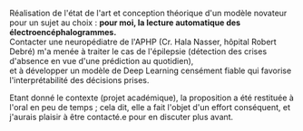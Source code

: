 Réalisation de l'état de l'art et conception théorique d'un modèle novateur pour un sujet au choix : 
**pour moi, la lecture automatique des électroencéphalogrammes.**  
Contacter une neuropédiatre de l'APHP (Cr. Hala Nasser, hôpital Robert Debré) m'a menée à traiter le cas de l'épilepsie (détection des crises d'absence en vue d'une prédiction au quotidien),  
et à développer un modèle de Deep Learning censément fiable qui favorise l'interprétabilité des décisions prises.

Etant donné le contexte (projet académique), la proposition a été restituée à l'oral en peu de temps ; 
cela dit, elle a fait l'objet d'un effort conséquent, et j'aurais plaisir à être contacté.e pour en discuter plus avant.
